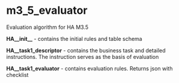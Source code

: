 # m3_5_evaluator
Evaluation algorithm for HA M3.5


**HA__init__** - contains the initial rules and table schema

**HA__task1_descriptor** - contains the business task and detailed instructions. The instruction serves as the basis of evaluation

**HA__task1_evaluator** - contains evaluation rules. Returns json with checklist


